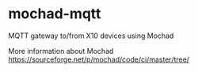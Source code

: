 # mochad-mqtt

MQTT gateway to/from X10 devices using Mochad

More information about Mochad https://sourceforge.net/p/mochad/code/ci/master/tree/
